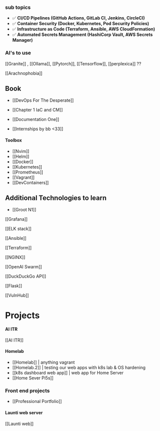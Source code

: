 
### sub topics 

- ✅ **CI/CD Pipelines (GitHub Actions, GitLab CI, Jenkins, CircleCI)**
- ✅ **Container Security (Docker, Kubernetes, Pod Security Policies)**
- ✅ **Infrastructure as Code (Terraform, Ansible, AWS CloudFormation)**
- ✅ **Automated Secrets Management (HashiCorp Vault, AWS Secrets Manager)**
### AI's to use
[[Granite]] , [[Ollama]], [[Pytorch]], [[Tensorflow]], [[perplexica]] ?? 

[[Arachnophobia]]
## Book
- [[DevOps For The Desperate]] 

- [[Chapter 1 IaC and CM]]

- [[Documentation One]]

- [[Internships by bb <33]]
#### Toolbox

- [[Nvim]]
- [[Helm]]
- [[Docker]]
- [[Kubernetes]]
- [[Prometheus]] 
- [[Vagrant]]
- [[DevContainers]]

## Additional Technologies to learn
- [[Groot N1]]

[[Grafana]]


[[ELK stack]]

[[Ansible]] 

[[Terraform]] 

[[NGINX]]

[[OpenAI Swarm]]

[[DuckDuckGo API]]

[[Flask]]

[[VulnHub]]


# Projects 

#### AI ITR 

[[AI ITR]]

#### Homelab

- [[Homelab]] | anything vagrant
- [[Homelab.2]] | testing our web apps with k8s lab & OS hardening 
- [[k8s dashboard web app]] | web app  for Home Server 
- [[Home Sever Pi5s]]

### Front end projects

-  [[Professional Portfolio]] 

#### Launti web server

[[Launti web]]